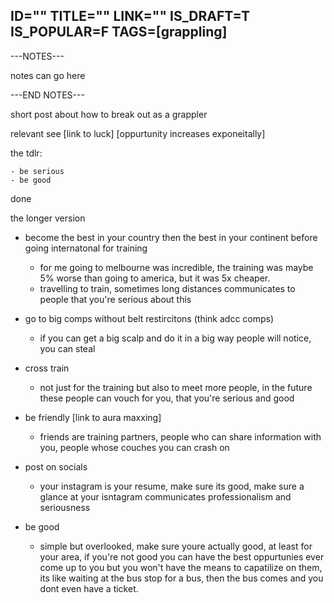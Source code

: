 ID=""
TITLE=""
LINK=""
IS_DRAFT=T
IS_POPULAR=F
TAGS=[grappling]
----------

---NOTES---

notes can go here

---END NOTES---

short post about how to break out as a grappler

relevant see [link to luck] [oppurtunity increases exponeitally]

the tdlr:

    - be serious
    - be good

done

the longer version

- become the best in your country then the best in your continent before going internatonal for training
    - for me going to melbourne was incredible, the training was maybe 5% worse than going to america, but it was 5x cheaper.
    - travelling to train, sometimes long distances communicates to people that you're serious about this

- go to big comps without belt restircitons (think adcc comps)
    - if you can get a big scalp and do it in a big way people will notice, you can steal

- cross train
    - not just for the training but also to meet more people, in the future these people can vouch for you, that you're serious and good

- be friendly [link to aura maxxing]
    - friends are training partners, people who can share information with you,  people whose couches you can crash on

- post on socials
    - your instagram is your resume, make sure its good, make sure a glance at your isntagram communicates professionalism and seriousness

- be good
    - simple but overlooked, make sure youre actually good, at least for your area, if you're not good you can have the best oppurtunies ever come up to you but you won't have the means to capatilize on them, its like waiting at the bus stop for a bus, then the bus comes and you dont even have a ticket.


